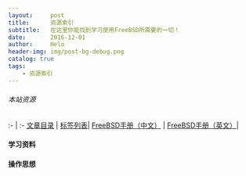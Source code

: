 ```yaml
---
layout:     post
title:      资源索引
subtitle:   在这里你能找到学习使用FreeBSD所需要的一切！
date:       2016-12-01
author:     Helo
header-img: img/post-bg-debug.png
catalog: true
tags:
    - 资源索引
---
```


###### 本站资源
:-  |  :-
[文章目录](https://chinafreebsd.org/tags/)  |  [标签列表](https://chinafreebsd.org/tags/)|
[FreeBSD手册（中文）](https://chinafreebsd.org/tags/)  |  [FreeBSD手册（英文）](https://chinafreebsd.org/tags/)|


#### 学习资料

#### 操作思想

